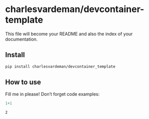 # charlesvardeman/devcontainer-template

<!-- WARNING: THIS FILE WAS AUTOGENERATED! DO NOT EDIT! -->

This file will become your README and also the index of your
documentation.

## Install

``` sh
pip install charlesvardeman/devcontainer_template
```

## How to use

Fill me in please! Don’t forget code examples:

``` python
1+1
```

    2
